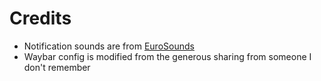 # Credits
- Notification sounds are from [EuroSounds](https://ganderoceanic.ca/eurosounds)
- Waybar config is modified from the generous sharing from someone I don't remember

